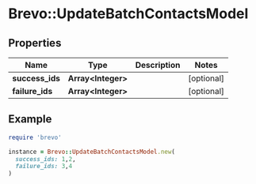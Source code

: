 # Brevo::UpdateBatchContactsModel

## Properties

| Name | Type | Description | Notes |
| ---- | ---- | ----------- | ----- |
| **success_ids** | **Array&lt;Integer&gt;** |  | [optional] |
| **failure_ids** | **Array&lt;Integer&gt;** |  | [optional] |

## Example

```ruby
require 'brevo'

instance = Brevo::UpdateBatchContactsModel.new(
  success_ids: 1,2,
  failure_ids: 3,4
)
```

